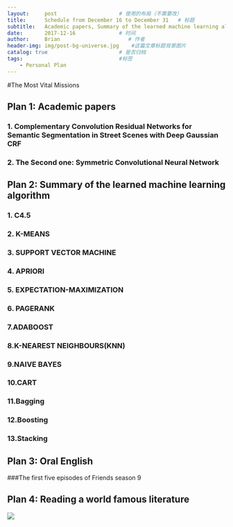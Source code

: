 ```yaml
---
layout:     post                    # 使用的布局（不需要改）
title:      Schedule from December 16 to December 31   # 标题 
subtitle:   Academic papers, Summary of the learned machine learning algorithm, Oral English
date:       2017-12-16              # 时间
author:     Brian                      # 作者
header-img: img/post-bg-universe.jpg    #这篇文章标题背景图片
catalog: true                       # 是否归档
tags:                               #标签
    - Personal Plan
---
```


#The Most Vital Missions

## Plan 1:  Academic papers

### 1. Complementary Convolution Residual Networks for Semantic   Segmentation in Street Scenes with Deep Gaussian CRF

### 2. The Second one: Symmetric Convolutional Neural Network 

## Plan 2: Summary of the learned machine learning algorithm

### 1. C4.5
### 2. K-MEANS
### 3. SUPPORT VECTOR MACHINE
### 4. APRIORI
### 5. EXPECTATION-MAXIMIZATION
### 6. PAGERANK
### 7.ADABOOST
### 8.K-NEAREST NEIGHBOURS(KNN)
### 9.NAIVE BAYES
### 10.CART
### 11.Bagging
### 12.Boosting
### 13.Stacking

## Plan 3: Oral English

###The first five episodes of Friends season 9

## Plan 4: Reading a world famous literature

![](http://ww1.sinaimg.cn/large/b4c0024fgy1fmj0lkpx39j205807ggli.jpg)

